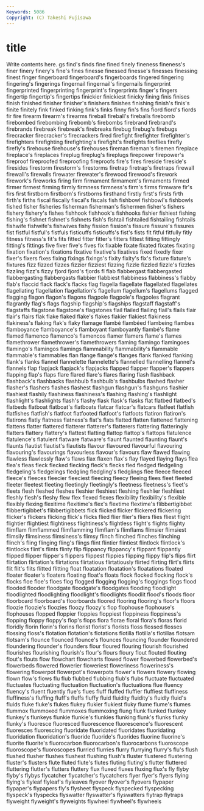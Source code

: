 ```yaml
---
Keywords: 5086 
Copyright: (C) Takeshi Fujisawa
---
```


# title

Write contents here.
gs find's
finds fine fined finely fineness fineness's finer finery finery's fine's
fines finesse finessed finesse's finesses finessing finest finger fingerboard fingerboard's
fingerboards fingered fingering fingering's fingerings fingernail fingernail's fingernails fingerprint fingerprinted
fingerprinting fingerprint's fingerprints finger's fingers fingertip fingertip's fingertips finickier finickiest
finicky fining finis finises finish finished finisher finisher's finishers finishes
finishing finish's finis's finite finitely fink finked finking fink's finks
finny fin's fins fiord fiord's fiords fir fire firearm firearm's
firearms fireball fireball's fireballs firebomb firebombed firebombing firebomb's firebombs firebrand
firebrand's firebrands firebreak firebreak's firebreaks firebug firebug's firebugs firecracker firecracker's
firecrackers fired firefight firefighter firefighter's firefighters firefighting firefighting's firefight's firefights
fireflies firefly firefly's firehouse firehouse's firehouses fireman fireman's firemen fireplace
fireplace's fireplaces fireplug fireplug's fireplugs firepower firepower's fireproof fireproofed fireproofing
fireproofs fire's fires fireside fireside's firesides firestorm firestorm's firestorms firetrap
firetrap's firetraps firewall firewall's firewalls firewater firewater's firewood firewood's firework
firework's fireworks firing firm firmament firmament's firmaments firmed firmer firmest
firming firmly firmness firmness's firm's firms firmware fir's firs first
firstborn firstborn's firstborns firsthand firstly first's firsts firth firth's firths
fiscal fiscally fiscal's fiscals fish fishbowl fishbowl's fishbowls fished fisher
fisheries fisherman fisherman's fishermen fisher's fishers fishery fishery's fishes fishhook
fishhook's fishhooks fishier fishiest fishing fishing's fishnet fishnet's fishnets fish's
fishtail fishtailed fishtailing fishtails fishwife fishwife's fishwives fishy fission fission's
fissure fissure's fissures fist fistful fistful's fistfuls fisticuffs fisticuffs's fist's
fists fit fitful fitfully fitly fitness fitness's fit's fits fitted
fitter fitter's fitters fittest fitting fittingly fitting's fittings five fiver
five's fives fix fixable fixate fixated fixates fixating fixation fixation's
fixations fixative fixative's fixatives fixed fixedly fixer fixer's fixers fixes
fixing fixings fixings's fixity fixity's fix's fixture fixture's fixtures fizz
fizzed fizzes fizzier fizziest fizzing fizzle fizzled fizzle's fizzles fizzling
fizz's fizzy fjord fjord's fjords fl flab flabbergast flabbergasted flabbergasting
flabbergasts flabbier flabbiest flabbiness flabbiness's flabby flab's flaccid flack flack's
flacks flag flagella flagellate flagellated flagellates flagellating flagellation flagellation's flagellum
flagellum's flagellums flagged flagging flagon flagon's flagons flagpole flagpole's flagpoles
flagrant flagrantly flag's flags flagship flagship's flagships flagstaff flagstaff's flagstaffs
flagstone flagstone's flagstones flail flailed flailing flail's flails flair flair's
flairs flak flake flaked flake's flakes flakier flakiest flakiness flakiness's
flaking flak's flaky flamage flambé flambéed flambeing flambes flamboyance flamboyance's
flamboyant flamboyantly flambé's flame flamed flamenco flamenco's flamencos flamer flamers
flame's flames flamethrower flamethrower's flamethrowers flaming flamingo flamingoes flamingo's flamingos
flamings flammability flammability's flammable flammable's flammables flan flange flange's flanges
flank flanked flanking flank's flanks flannel flannelette flannelette's flannelled flannelling
flannel's flannels flap flapjack flapjack's flapjacks flapped flapper flapper's flappers
flapping flap's flaps flare flared flare's flares flaring flash flashback
flashback's flashbacks flashbulb flashbulb's flashbulbs flashed flasher flasher's flashers flashes
flashest flashgun flashgun's flashguns flashier flashiest flashily flashiness flashiness's flashing
flashing's flashlight flashlight's flashlights flash's flashy flask flask's flasks flat
flatbed flatbed's flatbeds flatboat flatboat's flatboats flatcar flatcar's flatcars flatfeet
flatfish flatfishes flatfish's flatfoot flatfooted flatfoot's flatfoots flatiron flatiron's flatirons
flatly flatness flatness's flat's flats flatted flatten flattened flattening flattens
flatter flattered flatterer flatterer's flatterers flattering flatteringly flatters flattery flattery's
flattest flatting flattop flattop's flattops flatulence flatulence's flatulent flatware flatware's
flaunt flaunted flaunting flaunt's flaunts flautist flautist's flautists flavour flavoured
flavourful flavouring flavouring's flavourings flavourless flavour's flavours flaw flawed flawing
flawless flawlessly flaw's flaws flax flaxen flax's flay flayed flaying
flays flea flea's fleas fleck flecked flecking fleck's flecks fled
fledged fledgeling fledgeling's fledgelings fledgling fledgling's fledglings flee fleece fleeced
fleece's fleeces fleecier fleeciest fleecing fleecy fleeing flees fleet fleeted
fleeter fleetest fleeting fleetingly fleetingly's fleetness fleetness's fleet's fleets flesh
fleshed fleshes fleshier fleshiest fleshing fleshlier fleshliest fleshly flesh's fleshy
flew flex flexed flexes flexibility flexibility's flexible flexibly flexing flexitime
flexitime's flex's flextime flextime's flibbertigibbet flibbertigibbet's flibbertigibbets flick flicked flicker
flickered flickering flicker's flickers flicking flick's flicks flied flier flier's
fliers flies fliest flight flightier flightiest flightiness flightiness's flightless flight's
flights flighty flimflam flimflammed flimflamming flimflam's flimflams flimsier flimsiest flimsily
flimsiness flimsiness's flimsy flinch flinched flinches flinching flinch's fling flinging
fling's flings flint flintier flintiest flintlock flintlock's flintlocks flint's flints
flinty flip flippancy flippancy's flippant flippantly flipped flipper flipper's flippers
flippest flippies flipping flippy flip's flips flirt flirtation flirtation's flirtations
flirtatious flirtatiously flirted flirting flirt's flirts flit flit's flits flitted
flitting float floatation floatation's floatations floated floater floater's floaters floating
float's floats flock flocked flocking flock's flocks floe floe's floes
flog flogged flogging flogging's floggings flogs flood flooded flooder floodgate
floodgate's floodgates flooding floodlight floodlighted floodlighting floodlight's floodlights floodlit flood's
floods floor floorboard floorboard's floorboards floored flooring flooring's floor's floors
floozie floozie's floozies floozy floozy's flop flophouse flophouse's flophouses flopped
floppier floppies floppiest floppiness floppiness's flopping floppy floppy's flop's flops
flora florae floral flora's floras florid floridly florin florin's florins
florist florist's florists floss flossed flosses flossing floss's flotation flotation's
flotations flotilla flotilla's flotillas flotsam flotsam's flounce flounced flounce's flounces
flouncing flounder floundered floundering flounder's flounders flour floured flouring flourish
flourished flourishes flourishing flourish's flour's flours floury flout flouted flouting
flout's flouts flow flowchart flowcharts flowed flower flowerbed flowerbed's flowerbeds
flowered flowerier floweriest floweriness floweriness's flowering flowerpot flowerpot's flowerpots flower's
flowers flowery flowing flown flow's flows flu flub flubbed flubbing
flub's flubs fluctuate fluctuated fluctuates fluctuating fluctuation fluctuation's fluctuations flue
fluency fluency's fluent fluently flue's flues fluff fluffed fluffier fluffiest
fluffiness fluffiness's fluffing fluff's fluffs fluffy fluid fluidity fluidity's fluidly
fluid's fluids fluke fluke's flukes flukey flukier flukiest fluky flume
flume's flumes flummox flummoxed flummoxes flummoxing flung flunk flunked flunkey
flunkey's flunkeys flunkie flunkie's flunkies flunking flunk's flunks flunky flunky's
fluoresce fluoresced fluorescence fluorescence's fluorescent fluoresces fluorescing fluoridate fluoridated fluoridates
fluoridating fluoridation fluoridation's fluoride fluoride's fluorides fluorine fluorine's fluorite fluorite's
fluorocarbon fluorocarbon's fluorocarbons fluoroscope fluoroscope's fluoroscopes flurried flurries flurry flurrying
flurry's flu's flush flushed flusher flushes flushest flushing flush's fluster
flustered flustering fluster's flusters flute fluted flute's flutes fluting fluting's
flutter fluttered fluttering flutter's flutters fluttery flux fluxed fluxes fluxing
flux's fly flyby flyby's flybys flycatcher flycatcher's flycatchers flyer flyer's
flyers flying flying's flyleaf flyleaf's flyleaves flyover flyover's flyovers flypaper
flypaper's flypapers fly's flysheet flyspeck flyspecked flyspecking flyspeck's flyspecks flyswatter
flyswatter's flyswatters flytrap flytraps flyweight flyweight's flyweights flywheel flywheel's flywheels
